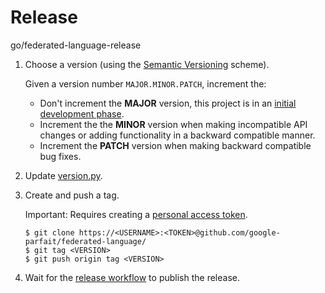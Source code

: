 # Release

go/federated-language-release

1.  Choose a version (using the [Semantic Versioning](https://semver.org/)
    scheme).

    Given a version number `MAJOR.MINOR.PATCH`, increment the:

    *   Don't increment the **MAJOR** version, this project is in an
        [initial development phase](https://semver.org/#spec-item-4).
    *   Increment the the **MINOR** version when making incompatible API changes
        or adding functionality in a backward compatible manner.
    *   Increment the **PATCH** version when making backward compatible bug
        fixes.

1.  Update
    [version.py](https://github.com/google-parfait/federated-language/blob/main/federated_language/version.py).

1.  Create and push a tag.

    Important: Requires creating a
    [personal access token](https://docs.github.com/en/authentication/keeping-your-account-and-data-secure/managing-your-personal-access-tokens).

    ```shell
    $ git clone https://<USERNAME>:<TOKEN>@github.com/google-parfait/federated-language/
    $ git tag <VERSION>
    $ git push origin tag <VERSION>
    ```

1.  Wait for the
    [release workflow](https://github.com/google-parfait/federated-language/actions/workflows/release.yaml)
    to publish the release.
